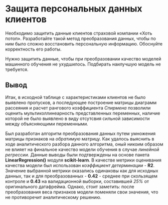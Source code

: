 # Защита персональных данных клиентов

Необходимо защитить данные клиентов страховой компании «Хоть потоп». Разработайте такой метод преобразования данных, чтобы по ним было сложно восстановить персональную информацию. Обоснуйте корректность его работы.

Нужно защитить данные, чтобы при преобразовании качество моделей машинного обучения не ухудшилось. Подбирать наилучшую модель не требуется.

## Вывод

Итак, в исходной таблице с характеристиками клиентов не было выявлено пропусков, а последующее построение матрицы диаграмм рассеяния и расчет рангового коэффициента *Спирмена* позволили оценить мультиколлинеарность представленных переменных, наличие которой не было выявлено в виду отсутсвия сильной зависимости между объясняющими переменными.

Был разработан алгоритм преобразования данных путем умножения матрицы признаков на *обратимую* матрицу. Как удалось выяснить в ходе аналитического разбора данного алгоритма, оный никоим образом не влияет на финальное качество модели обучения в случае *линейной регрессии*. Данные выводы были подтверждены на основе пакета **LinearRegression()** модуля **scikit-learn**. В качестве метрики оценивания качества модели был использован *коэффициент детерминации* - **R2**. Значение выбранной метрики оказались одинаковы как для исходных данных, так и для преобразованных - **0.42** - среднее при скользящем контроле и **0.43** на валидационной выборки, составившей *25%* от оригинального датафрейма. Однако, стоит заметить: после преобразования веса признаков модели поменяли свои значения, что не противоречит аналитическому решению.
